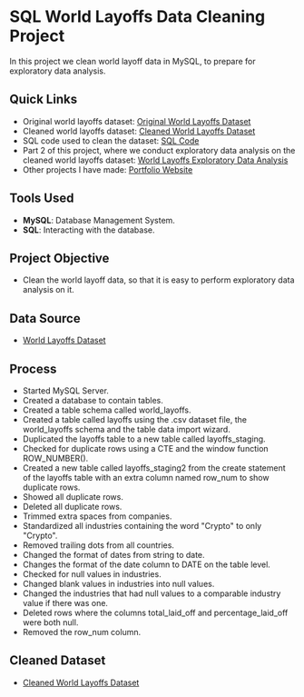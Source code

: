 # SQL World Layoffs Data Cleaning Project
In this project we clean world layoff data in MySQL, to prepare for exploratory data analysis. 

## Quick Links
- Original world layoffs dataset: [Original World Layoffs Dataset](world_layoffs_dataset.csv)
- Cleaned world layoffs dataset: [Cleaned World Layoffs Dataset](clean_world_layoffs_dataset.csv)
- SQL code used to clean the dataset: [SQL Code](world_layoffs_data_cleaning_project.sql)
- Part 2 of this project, where we conduct exploratory data analysis on the cleaned world layoffs dataset: [World Layoffs Exploratory Data Analysis](https://github.com/LucasHoffSchmidt/SQL_World_Layoffs_Data_Exploration_Project)
- Other projects I have made: [Portfolio Website](https://lucashoffschmidt.github.io/)

## Tools Used
- **MySQL**: Database Management System.
- **SQL**: Interacting with the database.

## Project Objective
- Clean the world layoff data, so that it is easy to perform exploratory data analysis on it. 

## Data Source
- [World Layoffs Dataset](world_layoffs_dataset.csv)

## Process
  - Started MySQL Server.
  - Created a database to contain tables. 
  - Created a table schema called world_layoffs.
  - Created a table called layoffs using the .csv dataset file, the world_layoffs schema and the table data import wizard.
  - Duplicated the layoffs table to a new table called layoffs_staging.
  - Checked for duplicate rows using a CTE and the window function ROW_NUMBER().
  - Created a new table called layoffs_staging2 from the create statement of the layoffs table with an extra column named row_num to show duplicate rows.
  - Showed all duplicate rows.
  - Deleted all duplicate rows.
  - Trimmed extra spaces from companies.
  - Standardized all industries containing the word "Crypto" to only "Crypto".
  - Removed trailing dots from all countries.
  - Changed the format of dates from string to date.
  - Changes the format of the date column to DATE on the table level.
  - Checked for null values in industries.
  - Changed blank values in industries into null values.
  - Changed the industries that had null values to a comparable industry value if there was one.
  - Deleted rows where the columns total_laid_off and percentage_laid_off were both null.
  - Removed the row_num column.

## Cleaned Dataset
- [Cleaned World Layoffs Dataset](clean_world_layoffs_dataset.csv)
